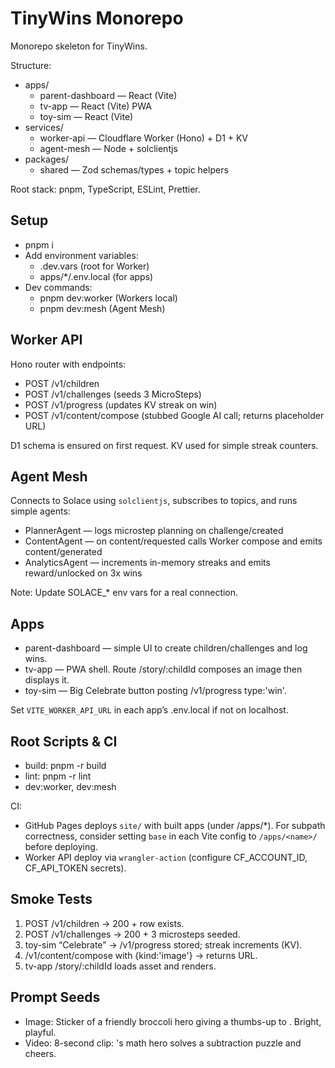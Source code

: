 # TinyWins Monorepo

Monorepo skeleton for TinyWins.

Structure:

- apps/
  - parent-dashboard — React (Vite)
  - tv-app — React (Vite) PWA
  - toy-sim — React (Vite)
- services/
  - worker-api — Cloudflare Worker (Hono) + D1 + KV
  - agent-mesh — Node + solclientjs
- packages/
  - shared — Zod schemas/types + topic helpers

Root stack: pnpm, TypeScript, ESLint, Prettier.

## Setup

- pnpm i
- Add environment variables:
  - .dev.vars (root for Worker)
  - apps/*/.env.local (for apps)
- Dev commands:
  - pnpm dev:worker (Workers local)
  - pnpm dev:mesh (Agent Mesh)

## Worker API

Hono router with endpoints:
- POST /v1/children
- POST /v1/challenges (seeds 3 MicroSteps)
- POST /v1/progress (updates KV streak on win)
- POST /v1/content/compose (stubbed Google AI call; returns placeholder URL)

D1 schema is ensured on first request. KV used for simple streak counters.

## Agent Mesh

Connects to Solace using `solclientjs`, subscribes to topics, and runs simple agents:
- PlannerAgent — logs microstep planning on challenge/created
- ContentAgent — on content/requested calls Worker compose and emits content/generated
- AnalyticsAgent — increments in-memory streaks and emits reward/unlocked on 3x wins

Note: Update SOLACE_* env vars for a real connection.

## Apps

- parent-dashboard — simple UI to create children/challenges and log wins.
- tv-app — PWA shell. Route /story/:childId composes an image then displays it.
- toy-sim — Big Celebrate button posting /v1/progress type:'win'.

Set `VITE_WORKER_API_URL` in each app’s .env.local if not on localhost.

## Root Scripts & CI

- build: pnpm -r build
- lint: pnpm -r lint
- dev:worker, dev:mesh

CI:
- GitHub Pages deploys `site/` with built apps (under /apps/*). For subpath correctness, consider setting `base` in each Vite config to `/apps/<name>/` before deploying.
- Worker API deploy via `wrangler-action` (configure CF_ACCOUNT_ID, CF_API_TOKEN secrets).

## Smoke Tests

1. POST /v1/children → 200 + row exists.
2. POST /v1/challenges → 200 + 3 microsteps seeded.
3. toy-sim “Celebrate” → /v1/progress stored; streak increments (KV).
4. /v1/content/compose with {kind:'image'} → returns URL.
5. tv-app /story/:childId loads asset and renders.

## Prompt Seeds

- Image: Sticker of a friendly broccoli hero giving a thumbs-up to <childName>. Bright, playful.
- Video: 8-second clip: <childName>'s math hero solves a subtraction puzzle and cheers.

